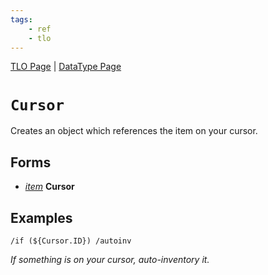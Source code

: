 ```yaml
---
tags:
    - ref
    - tlo
---
```

[TLO Page](../top-level-objects/tlo-list.md) | [DataType Page](../data-types/datatype-list.md)
# `Cursor`

Creates an object which references the item on your cursor.

## Forms

* [_item_](../data-types/datatype-item.md) **Cursor**

## Examples

`/if (${Cursor.ID}) /autoinv`

_If something is on your cursor, auto-inventory it._
